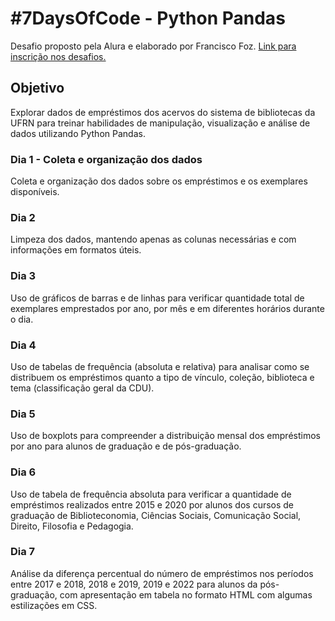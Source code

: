 # #7DaysOfCode - Python Pandas
Desafio proposto pela Alura e elaborado por Francisco Foz.
[Link para inscrição nos desafios.](https://7daysofcode.io/)

## Objetivo
Explorar dados  de empréstimos dos acervos do sistema de bibliotecas da UFRN para treinar habilidades de manipulação, visualização e análise de dados utilizando Python Pandas.

### Dia 1 - Coleta e organização dos dados
Coleta e organização dos dados sobre os empréstimos e os exemplares disponíveis.

### Dia 2
Limpeza dos dados, mantendo apenas as colunas necessárias e com informações em formatos úteis.

### Dia 3
Uso de gráficos de barras e de linhas para verificar quantidade total de exemplares emprestados por ano, por mês e em diferentes horários durante o dia.

### Dia 4
Uso de tabelas de frequência (absoluta e relativa) para analisar como se distribuem os empréstimos quanto a tipo de vínculo, coleção, biblioteca e tema (classificação geral da CDU).

### Dia 5
Uso de boxplots para compreender a distribuição mensal dos empréstimos por ano para alunos de graduação e de pós-graduação.

### Dia 6
Uso de tabela de frequência absoluta para verificar a quantidade de empréstimos realizados entre 2015 e 2020 por alunos dos cursos de graduação de Biblioteconomia, Ciências Sociais, Comunicação Social, Direito, Filosofia e Pedagogia.

### Dia 7
Análise da diferença percentual do número de empréstimos nos períodos entre 2017 e 2018, 2018 e 2019, 2019 e 2022 para alunos da pós-graduação, com apresentação em tabela no formato HTML com algumas estilizações em CSS.
